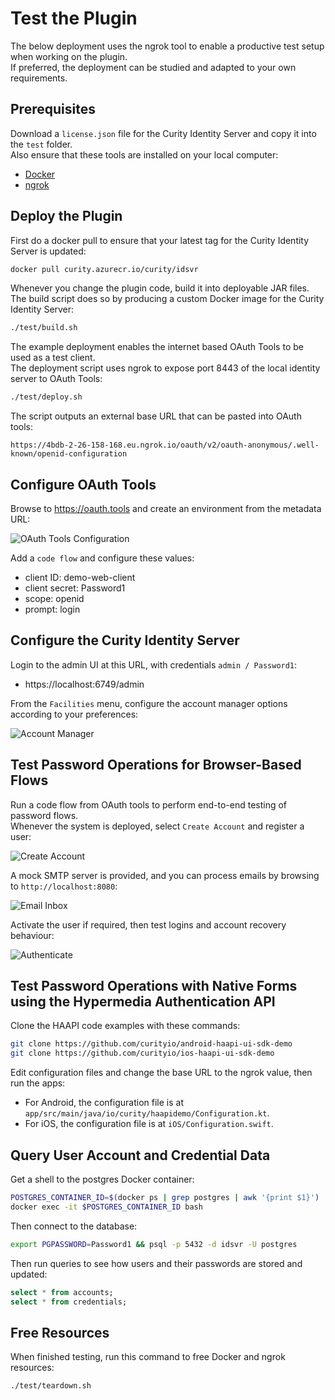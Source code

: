 # Test the Plugin

The below deployment uses the ngrok tool to enable a productive test setup when working on the plugin.\
If preferred, the deployment can be studied and adapted to your own requirements.

## Prerequisites

Download a `license.json` file for the Curity Identity Server and copy it into the `test` folder.\
Also ensure that these tools are installed on your local computer:

- [Docker](https://www.docker.com/products/docker-desktop)
- [ngrok](https://ngrok.com/download)

## Deploy the Plugin

First do a docker pull to ensure that your latest tag for the Curity Identity Server is updated:

```bash
docker pull curity.azurecr.io/curity/idsvr
```

Whenever you change the plugin code, build it into deployable JAR files.\
The build script does so by producing a custom Docker image for the Curity Identity Server:

```bash
./test/build.sh
```

The example deployment enables the internet based OAuth Tools to be used as a test client.\
The deployment script uses ngrok to expose port 8443 of the local identity server to OAuth Tools:

```bash
./test/deploy.sh
```

The script outputs an external base URL that can be pasted into OAuth tools:

```text
https://4bdb-2-26-158-168.eu.ngrok.io/oauth/v2/oauth-anonymous/.well-known/openid-configuration
```

## Configure OAuth Tools

Browse to https://oauth.tools and create an environment from the metadata URL:

![OAuth Tools Configuration](images/oauthtools-configuration.png)

Add a `code flow` and configure these values:

- client ID: demo-web-client
- client secret: Password1
- scope: openid
- prompt: login

## Configure the Curity Identity Server

Login to the admin UI at this URL, with credentials `admin / Password1`:

- https://localhost:6749/admin

From the `Facilities` menu, configure the account manager options according to your preferences:

![Account Manager](../doc/images/shared/account-manager.png)

## Test Password Operations for Browser-Based Flows

Run a code flow from OAuth tools to perform end-to-end testing of password flows.\
Whenever the system is deployed, select `Create Account` and register a user:

![Create Account](images/login.png)

A mock SMTP server is provided, and you can process emails by browsing to `http://localhost:8080`:

![Email Inbox](images/email-inbox.png)

Activate the user if required, then test logins and account recovery behaviour:

![Authenticate](../doc/images/authentication/initial.png)

## Test Password Operations with Native Forms using the Hypermedia Authentication API

Clone the HAAPI code examples with these commands:

```bash
git clone https://github.com/curityio/android-haapi-ui-sdk-demo
git clone https://github.com/curityio/ios-haapi-ui-sdk-demo
```

Edit configuration files and change the base URL to the ngrok value, then run the apps:

- For Android, the configuration file is at `app/src/main/java/io/curity/haapidemo/Configuration.kt`.
- For iOS, the configuration file is at `iOS/Configuration.swift`.

## Query User Account and Credential Data

Get a shell to the postgres Docker container:

```bash
POSTGRES_CONTAINER_ID=$(docker ps | grep postgres | awk '{print $1}')
docker exec -it $POSTGRES_CONTAINER_ID bash
```

Then connect to the database:

```bash
export PGPASSWORD=Password1 && psql -p 5432 -d idsvr -U postgres
```

Then run queries to see how users and their passwords are stored and updated:

```sql
select * from accounts;
select * from credentials;
```

## Free Resources

When finished testing, run this command to free Docker and ngrok resources:

```bash
./test/teardown.sh
```
